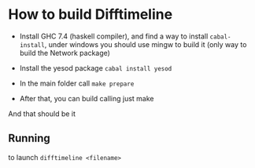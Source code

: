 How to build Difftimeline
===========================
 * Install GHC 7.4 (haskell compiler), and find
   a way to install `cabal-install`, under windows
   you should use mingw to build it (only way to 
   build the Network package)

 * Install the yesod package `cabal install yesod`
 * In the main folder call `make prepare`
 * After that, you can build calling just make

And that should be it

Running
-------
to launch `difftimeline <filename>`


